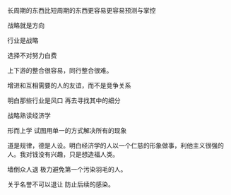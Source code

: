长周期的东西比短周期的东西更容易更容易预测与掌控



战略就是方向



行业是战略

选择不对努力白费



上下游的整合很容易，同行整合很难。

增进和互相需要的人的友谊，而不是竞争关系

明白那些行业是风口 再去寻找其中的细分

战略熟读经济学

形而上学 试图用单一的方式解决所有的现象

道是规律，德是人设。明白经济学的人以一个仁慈的形象做事，利他主义很强的人。我对钱没有兴趣，只是想造福人类。

墙倒众人退 极力避免第一个污染羽毛的人。

关乎名誉不可以退让 防止后续的感染。